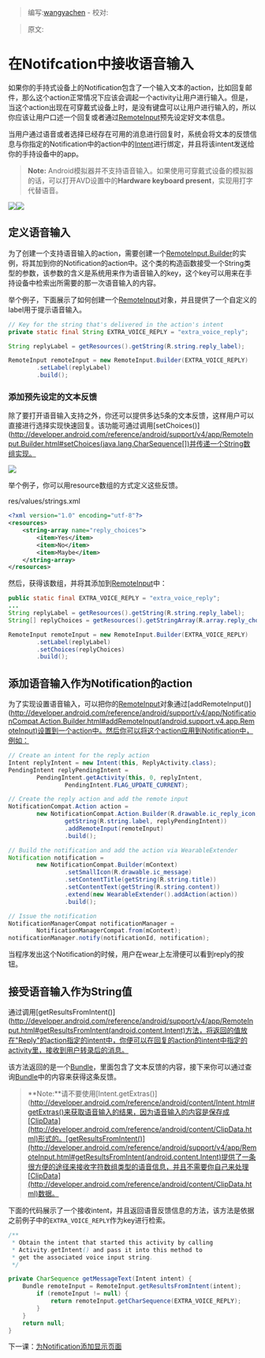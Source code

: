 > 编写:[wangyachen](https://github.com/wangyacheng) - 校对:

> 原文:

# 在Notifcation中接收语音输入

如果你的手持式设备上的Notification包含了一个输入文本的action，比如回复邮件，那么这个action正常情况下应该会调起一个activity让用户进行输入。但是，当这个action出现在可穿戴式设备上时，是没有键盘可以让用户进行输入的，所以你应该让用户口述一个回复或者通过[RemoteInput](http://developer.android.com/reference/android/support/v4/app/RemoteInput.html)预先设定好文本信息。

当用户通过语音或者选择已经存在可用的消息进行回复时，系统会将文本的反馈信息与你指定的Notification中的action中的[Intent](http://developer.android.com/reference/android/content/Intent.html)进行绑定，并且将该intent发送给你的手持设备中的app。

> **Note:** Android模拟器并不支持语音输入。如果使用可穿戴式设备的模拟器的话，可以打开AVD设置中的**Hardware keyboard present**，实现用打字代替语音。

![](03_actions.png)![](13_voicereply.png)

## 定义语音输入

为了创建一个支持语音输入的action，需要创建一个[RemoteInput.Builder](http://developer.android.com/reference/android/support/v4/app/RemoteInput.Builder.html)的实例，将其加到你的Notification的action中。这个类的构造函数接受一个String类型的参数，该参数的含义是系统用来作为语音输入的key，这个key可以用来在手持设备中检索出所需要的那一次语音输入的内容。

举个例子，下面展示了如何创建一个[RemoteInput](http://developer.android.com/reference/android/support/v4/app/RemoteInput.html)对象，并且提供了一个自定义的label用于提示语音输入。

```java
// Key for the string that's delivered in the action's intent
private static final String EXTRA_VOICE_REPLY = "extra_voice_reply";

String replyLabel = getResources().getString(R.string.reply_label);

RemoteInput remoteInput = new RemoteInput.Builder(EXTRA_VOICE_REPLY)
        .setLabel(replyLabel)
        .build();
```

### 添加预先设定的文本反馈

除了要打开语音输入支持之外，你还可以提供多达5条的文本反馈，这样用户可以直接进行选择实现快速回复。该功能可通过调用[setChoices()](http://developer.android.com/reference/android/support/v4/app/RemoteInput.Builder.html#setChoices(java.lang.CharSequence[])并传递一个String数组实现。

![](12_voicereply.png)

举个例子，你可以用resource数组的方式定义这些反馈。

res/values/strings.xml

```xml
<?xml version="1.0" encoding="utf-8"?>
<resources>
    <string-array name="reply_choices">
        <item>Yes</item>
        <item>No</item>
        <item>Maybe</item>
    </string-array>
</resources>
```

然后，获得该数组，并将其添加到[RemoteInput](http://developer.android.com/reference/android/support/v4/app/RemoteInput.html)中：

```java
public static final EXTRA_VOICE_REPLY = "extra_voice_reply";
...
String replyLabel = getResources().getString(R.string.reply_label);
String[] replyChoices = getResources().getStringArray(R.array.reply_choices);

RemoteInput remoteInput = new RemoteInput.Builder(EXTRA_VOICE_REPLY)
        .setLabel(replyLabel)
        .setChoices(replyChoices)
        .build();
```

## 添加语音输入作为Notification的action

为了实现设置语音输入，可以把你的[RemoteInput](http://developer.android.com/reference/android/support/v4/app/RemoteInput.html)对象通过[addRemoteInput()](http://developer.android.com/reference/android/support/v4/app/NotificationCompat.Action.Builder.html#addRemoteInput(android.support.v4.app.RemoteInput)设置到一个action中。然后你可以将这个action应用到Notification中，例如：

```java
// Create an intent for the reply action
Intent replyIntent = new Intent(this, ReplyActivity.class);
PendingIntent replyPendingIntent =
        PendingIntent.getActivity(this, 0, replyIntent,
                PendingIntent.FLAG_UPDATE_CURRENT);

// Create the reply action and add the remote input
NotificationCompat.Action action =
        new NotificationCompat.Action.Builder(R.drawable.ic_reply_icon,
                getString(R.string.label, replyPendingIntent))
                .addRemoteInput(remoteInput)
                .build();

// Build the notification and add the action via WearableExtender
Notification notification =
        new NotificationCompat.Builder(mContext)
                .setSmallIcon(R.drawable.ic_message)
                .setContentTitle(getString(R.string.title))
                .setContentText(getString(R.string.content))
                .extend(new WearableExtender().addAction(action))
                .build();

// Issue the notification
NotificationManagerCompat notificationManager =
        NotificationManagerCompat.from(mContext);
notificationManager.notify(notificationId, notification);
```

当程序发出这个Notification的时候，用户在wear上左滑便可以看到reply的按钮。

## 接受语音输入作为String值

通过调用[getResultsFromIntent()](http://developer.android.com/reference/android/support/v4/app/RemoteInput.html#getResultsFromIntent(android.content.Intent)方法，将返回的值放在"Reply"的action指定的intent中，你便可以在回复的action的intent中指定的activity里，接收到用户转录后的消息。

该方法返回的是一个[Bundle](http://developer.android.com/reference/android/os/Bundle.html)，里面包含了文本反馈的内容，接下来你可以通过查询[Bundle](http://developer.android.com/reference/android/os/Bundle.html)中的内容来获得这条反馈。

> **Note:**请不要使用[Intent.getExtras()](http://developer.android.com/reference/android/content/Intent.html#getExtras()来获取语音输入的结果，因为语音输入的内容是保存成[ClipData](http://developer.android.com/reference/android/content/ClipData.html)形式的。[getResultsFromIntent()](http://developer.android.com/reference/android/support/v4/app/RemoteInput.html#getResultsFromIntent(android.content.Intent)提供了一条很方便的途径来接收字符数组类型的语音信息，并且不需要你自己来处理[ClipData](http://developer.android.com/reference/android/content/ClipData.html)数据。

下面的代码展示了一个接收intent，并且返回语音反馈信息的方法，该方法是依据之前例子中的`EXTRA_VOICE_REPLY`作为key进行检索。

```java
/**
 * Obtain the intent that started this activity by calling
 * Activity.getIntent() and pass it into this method to
 * get the associated voice input string.
 */

private CharSequence getMessageText(Intent intent) {
    Bundle remoteInput = RemoteInput.getResultsFromIntent(intent);
        if (remoteInput != null) {
            return remoteInput.getCharSequence(EXTRA_VOICE_REPLY);
        }
    }
    return null;
}
```

下一课：[为Notification添加显示页面](pages.html)



